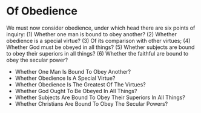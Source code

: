 # Of Obedience

We must now consider obedience, under which head there are six points of inquiry:
(1) Whether one man is bound to obey another?
(2) Whether obedience is a special virtue?
(3) Of its comparison with other virtues;
(4) Whether God must be obeyed in all things?
(5) Whether subjects are bound to obey their superiors in all things?
(6) Whether the faithful are bound to obey the secular power?

* Whether One Man Is Bound To Obey Another?
* Whether Obedience Is A Special Virtue?
* Whether Obedience Is The Greatest Of The Virtues?
* Whether God Ought To Be Obeyed In All Things?
* Whether Subjects Are Bound To Obey Their Superiors In All Things?
* Whether Christians Are Bound To Obey The Secular Powers?